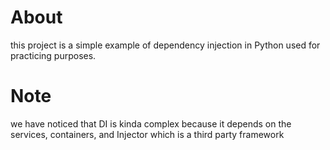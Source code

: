 # About
this project is a simple example of dependency injection in Python used for practicing purposes.

# Note
we have noticed that DI is kinda complex because it depends on the services, containers, and Injector which is a third party framework

